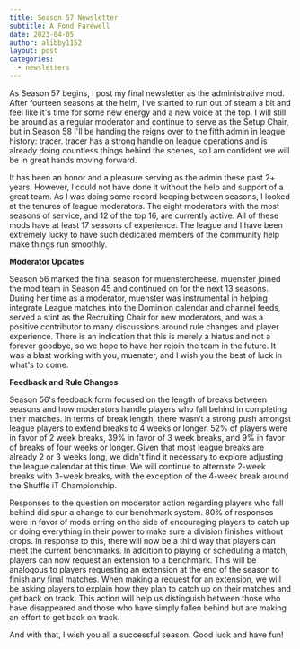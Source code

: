 ```yaml
---
title: Season 57 Newsletter
subtitle: A Fond Farewell
date: 2023-04-05
author: alibby1152
layout: post
categories:
  - newsletters
---
```

As Season 57 begins, I post my final newsletter as the administrative mod. After fourteen seasons at the helm, I've started to run out of steam a bit and feel like it's time for some new energy and a new voice at the top. I will still be around as a regular moderator and continue to serve as the Setup Chair, but in Season 58 I'll be handing the reigns over to the fifth admin in league history: tracer. tracer has a strong handle on league operations and is already doing countless things behind the scenes, so I am confident we will be in great hands moving forward.

It has been an honor and a pleasure serving as the admin these past 2+ years. However, I could not have done it without the help and support of a great team. As I was doing some record keeping between seasons, I looked at the tenures of league moderators. The eight moderators with the most seasons of service, and 12 of the top 16, are currently active. All of these mods have at least 17 seasons of experience. The league and I have been extremely lucky to have such dedicated members of the community help make things run smoothly.

**Moderator Updates**

Season 56 marked the final season for muenstercheese. muenster joined the mod team in Season 45 and continued on for the next 13 seasons. During her time as a moderator, muenster was instrumental in helping integrate League matches into the Dominion calendar and channel feeds, served a stint as the Recruiting Chair for new moderators, and was a positive contributor to many discussions around rule changes and player experience. There is an indication that this is merely a hiatus and not a forever goodbye, so we hope to have her rejoin the team in the future. It was a blast working with you, muenster, and I wish you the best of luck in what's to come.

**Feedback and Rule Changes**

Season 56's feedback form focused on the length of breaks between seasons and how moderators handle players who fall behind in completing their matches. In terms of break length, there wasn't a strong push amongst league players to extend breaks to 4 weeks or longer. 52% of players were in favor of 2 week breaks, 39% in favor of 3 week breaks, and 9% in favor of breaks of four weeks or longer. Given that most league breaks are already 2 or 3 weeks long, we didn't find it necessary to explore adjusting the league calendar at this time. We will continue to alternate 2-week breaks with 3-week breaks, with the exception of the 4-week break around the Shuffle iT Championship. 

Responses to the question on moderator action regarding players who fall behind did spur a change to our benchmark system. 80% of responses were in favor of mods erring on the side of encouraging players to catch up or doing everything in their power to make sure a division finishes without drops. In response to this, there will now be a third way that players can meet the current benchmarks. In addition to playing or scheduling a match, players can now request an extension to a benchmark. This will be analogous to players requesting an extension at the end of the season to finish any final matches. When making a request for an extension, we will be asking players to explain how they plan to catch up on their matches and get back on track. This action will help us distinguish between those who have disappeared and those who have simply fallen behind but are making an effort to get back on track.

And with that, I wish you all a successful season. Good luck and have fun!